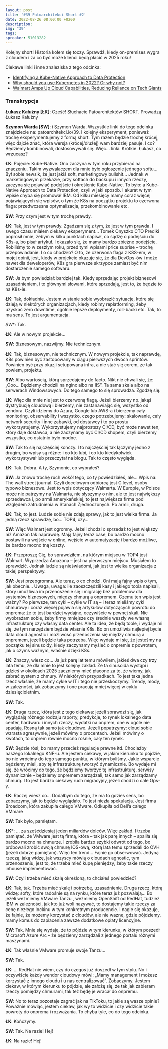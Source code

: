 ```yaml
---
layout: post
title: '#39 Patoarchitekci Short #2'
date: 2022-08-26 08:00:00 +0200
description: 
img: "39"
tags: 
spreaker: 51013282
---
```

Kolejny short! Historia kołem się toczy. Sprawdź, kiedy on-premises wygra z cloudem i za co być może klienci będą płacić w 2025 roku!


Ciekawe linki i inne znaleziska z tego odcinka:


- [Identifying a Kube-Native Approach to Data Protection](https://thenewstack.io/identifying-a-kube-native-approach-to-data-protection/)
- [Why should you use Kubernetes in 2022? Or why not?](https://www.predicagroup.com/blog/why-kubernetes-2022/)
- [Walmart Amps Up Cloud Capabilities, Reducing Reliance on Tech Giants](https://www.wsj.com/articles/walmart-amps-up-cloud-capabilities-reducing-reliance-on-tech-giants-11656000000)




### Transkrypcja


**Łukasz Kałużny [ŁK]**: Cześć! Słuchacie Patoarchitektów SHORT. Prowadzą Łukasz Kałużny
 
**Szymon Warda [SW]**: i Szymon Warda. Wszystkie linki do tego odcinka znajdziecie na: patoarchitekci.io/39. I kolejny eksperyment, ponieważ trochę eksperymentujemy z formą short. Tym razem będzie trochę krócej, więc dajcie znać, która wersja (krócej/dłużej) wam bardziej pasuje. I co? Będziemy kombinowali, dostosowywali się. Więc… linki. Krótkie. Łukasz, co wrzucasz?
 
**ŁK**: Pojęcie: Kube-Native. Ono zaczyna w tym roku przybierać na znaczeniu. Takim wyzwalaczem dla mnie było ogłoszenie jednego softu… Był sobie newsik, że jest jakiś soft, marketingowy bullshit… Jednak w marketingowym przekazie, przy softach do backupu i innych rzeczy, zaczyna się pojawiać podejście i określenie Kube-Native. To było: a Kube-Native Approach to Data Protection, czyli w jaki sposób. I akurat w tym wpisie chyba się promował IBM. Od kilku miesięcy mamy coraz więcej pojawiających się wpisów, o tym że K8s na początku projektu to czerwona flaga: przedwczesna optymalizacja, przekombinowanie etc.

**SW**: Przy czym jest w tym trochę prawdy.

**ŁK**: Tak, jest w tym prawdy. Zgadzam się z tym, że jest w tym prawda. I swego czasu miałem ciekawy eksperyment… Tomek Onyszko CTO Prediki poprosił mnie, żebym w kilku punktach napisał, co sądzę o podejściu do K8s-a, bo pisał artykuł. I okazało się, że mamy bardzo zbieżne podejście. Robiliśmy to w zeszłym roku, przed tymi wpisami price suprise – trochę przepowiadanie. I o co chodziło? O to, że czerwona flaga z K8S-em, w mojej opinii, jest, kiedy w projekcie okazuje się, że dla DevOps-ów i może nawet dla deweloperów, K8s gra pierwsze skrzypce zamiast być nim dostarczenie samego softwaru. 

**SW**: Ja bym powiedział: bardziej tak. Kiedy sprzedając projekt biznesowi uzasadnieniem, i to głównymi słowami, które sprzedają, jest to, że będzie to na K8s-ie. 

**ŁK**: Tak, dokładnie. Jestem w stanie sobie wyobrazić sytuacje, które się dzieją w niektórych organizacjach, kiedy robimy replatforming, żeby uzyskać zero downtime, ogólnie lepsze deploymenty, roll-backi etc. Tak, to ma sens. To jest argumentacja. 

*SW**: Tak.

**ŁK**: Ale w nowym projekcie…
 
**SW**: Biznesowym, nazwijmy. Nie technicznym.


**ŁK**: Tak, biznesowym, nie technicznym. W nowym projekcie, tak naprawdę, K8s powinien być zastopowany w ciągu pierwszych dwóch sprintów. Powinien być przy okazji setupowana infra, a nie stać się corem, że tak powiem, projektu.

**SW**: Albo wartością, którą sprzedajemy de facto. Nikt nie chwali się, że: „Ooo… Będziemy chodzili na nginx albo na IIS”. Ta sama skala albo na serwerach Windowsowych. Do tego samego to się sprowadza. Zgodzę się.

**LK**: Więc dla mnie nie jest to czerwoną flagą. Jeżeli bierzemy np. jakąś dystrybucję cloudową i bierzemy, nie zastanawiając się, wszystko od vendora. Czyli idziemy do Azura, Google lub AWS-a i bierzemy cały monitoring, observability i wszystko, czego potrzebujemy: skalowanie, cały network security i inne zabawki, od dostawcy i to po prostu wykorzystujemy. Wykorzystujemy najprostszy CI/CD, być może nawet ten, który daje dostawca, a nie zaczynamy być CI/CD shopem, czyli bierzemy wszystko, co ostatnio było modne.

**SW**: Tak to się najczęściej kończy. I to najczęściej tak łączymy jedno z drugim, bo wpisy są różne: i co kto lubi, i co kto kiedykolwiek wykorzystywał lub przeczytał na blogu. Tak to często wygląda.

**ŁK**: Tak. Dobra. A ty, Szymonie, co wybrałeś?


**SW**: Ja znowu trochę ruch wokół tego, co ty powiedziałeś, ale… Wpis na: The wall street journal. Czyli docelowym odbiorcą jest C level, osoby typowo biznesowe. Jest to wpis dotyczący Walmarta. W Europie, w Polsce może nie patrzymy na Walmarta, nie słyszymy o nim, ale to jest największy sprzedawca i, po armii amerykańskiej, to jest największa firma pod względem zatrudnienia w Stanach Zjednoczonych. Po armii, druga.

**ŁK**: Tak, to jest. Ludzie sobie nie zdają sprawy, jak to jest wielka firma. Ja jedną rzecz sprawdzę, bo… TOP4, czy…

**SW**: Więc Walmart jest ogromny. Jeżeli chodzi o sprzedaż to jest większy niż Amazon tak naprawdę. Mają fajny teraz case, bo bardzo mocno postawili na wejście w online, wejście w automatyzację i bardzo możliwe, że bardzo mocno tną koszty.

**ŁK**: Przeproszę Cię, bo sprawdziłem, na którym miejscu w TOP4 jest Walmart. Wyprzedza Amazona – jest na pierwszym miejscu. Musiałem to sprawdzić. Jednak ludzie są nieświadomi, jak jest to wielka organizacja z takiej perspektywy.

**SW**: Jest przeogromna. Ale teraz, o co chodzi. Oni mają fajny wpis o tym, jak obecnie… Uwaga, uwaga: ile zaoszczędzili kasy i jakiego toola napisali, który umożliwia im przenoszenie się i migrację bez problemów dla systemów biznesowych, między chmurą a onpremem. Czemu ten wpis jest ważny? Po pierwsze, ten cykl – cykle w IT są – i teraz mieliśmy cykl chmurowy i coraz więcej pojawia się artykułów dotyczących powrotu do onprema: że to jest bardziej wydajne, oczywiście w pewnej skali. Nie wyobrażam sobie, żeby firmy mniejsze czy średnie weszły we własną infrastrukturę czy własny data center. Ale ta idea, że będą toole, i wydaje mi się, że tym narzędziem będzie właśnie K8s. Bo on umożliwia najlepiej bycie data cloud agnostic i możliwość przenoszenia się między chmurą a onpremem, jeżeli będzie taka potrzeba. Więc wydaje mi się, że jesteśmy na początku tej sinusoidy, kiedy zaczynamy myśleć o onpremie z powrotem, jak o czymś ważnym, właśnie dzięki K8s.

**ŁK**: Znaczy, wiesz co… Ja już parę lat temu mówiłem, jakieś dwa czy trzy lata temu, że dla mnie to jest kolejny zakład. Że ta sinusoida wystąpi i gdzieś w okolicach 2025 zaczniemy mieć płacone za to, że wiemy, jak zabrać system z chmury. W niektórych przypadkach. To jest taka jedna rzecz właśnie, że mamy cykle w IT i tego nie przeskoczymy. Trendy, mody, w zależności, jak zobaczymy i one pracują mniej więcej w cyklu dziesięcioletnim.

**SW**: Tak.

**ŁK**: Druga rzecz, która jest z tego ciekawa: jeżeli sprawdzi się, jak wyglądają różnego rodzaju raporty, predykcje, to rynek lokalnego data center, hardwaru i innych rzeczy, wydatki na onprem, one w ogóle nie spadają. Rosną tak samo jak cloudowe. Jeżeli popatrzymy: cloud sobie wzrasta agresywnie, jeżeli mówimy o procentach. Jeżeli mówimy o kwotach, to onprem równie mocno rośnie, cały ten rynek.

**SW**: Będzie rósł, bo mamy przecież regulacje prawne itd. Chociażby naszego lokalnego KNF-u. Ale jestem ciekawy, w jakim kierunku to pójdzie, bo nie wrócimy do tego samego punktu, w którym byliśmy. Jakie wsparcie będziemy mieli, aby tę infrastrukturę tworzyć dynamicznie. Bo wydaje mi się, że wrócimy do tego, że będziemy tworzyć tę infrastrukturę, serwisy dynamicznie – będziemy onpremem zarządzali, tak samo jak zarządzamy chmurą. I to jest bardzo ciekawy ruch migracyjny, jeżeli chodzi o całe Ops-y.

**ŁK**: Raczej wiesz co… Dodałbym do tego, że ma to gdzieś sens, bo zobaczymy, jak to będzie wyglądało. To jest niezła spekulacja. Jest firma Broadcom, która zakupiła całego VMware. Odkupiła od Dell’a całego VMmare

**SW**: Tak było, pamiętam.

**ŁK***: … za sześćdziesiąt jeden miliardów dolców. Więc zakład. I trzeba pamiętać, że VMware jest tą firmą, która – tak jak parę innych – spaliła się bardzo mocno na chmurze. I zrobiła bardzo szybki odwrót od tego, bo próbowali zrobić swoją chmurę IOS-ową, którą lata temu sprzedali do OVH (jeżeli dobrze pamiętam). Więc ten trend… Fajnie go obserwować. Jedyną rzeczą, jaką widzę, jak wszyscy mówią o cloudach agnostic, tym przenoszeniu, jest to, że trzeba mieć kupę pieniędzy, żeby takie rzeczy inhouse implementować.

**SW**: Czyli trzeba mieć skalę określoną, to chciałeś powiedzieć?

**ŁK**: Tak, tak. Trzeba mieć skalę i potrzebę, uzasadnienie. Druga rzecz, którą widzę: softy, które radośnie są na rynku, które teraz już pozwalają… Bo jeżeli weźmiemy VMware Tanzu , weźmiemy OpenShift od RedHat, tudzież IBM w zależności, jak kto już woli nazywać, to dostajemy takie rzeczy za cenę niezłego lockinu w tym konkretnym producencie. I nagle się okazuje, że fajnie, że możemy korzystać z cloudów, ale nie ważne, gdzie pójdziemy, mamy komuś do zapłacenia zawsze dodatkowe opłaty licencyjne.

**SW**: Tak. Mnie się wydaje, że to pójdzie w tym kierunku, w którym poszedł Microsoft Azure Arc – że będziemy zarządzali z jednego portalu różnymi maszynami.

**ŁK**: Tak właśnie VMware promuje swoje Tanzu…

**SW**: Tak.

**ŁK**: … RedHat nie wiem, czy do czegoś już doszedł w tym stylu. No i oczywiście każdy wendor cloudowy mówi: „Mamy management i możesz korzystać z innego cloudu i u nas centralizować”. Zobaczymy. Jestem ciekaw, w którym kierunku to pójdzie, ale założę się, że tak jak zabieram rzeczy pomiędzy chmurami, tak też będę je wracał do onpremu.

**SW**: No to teraz pozostaje zagrać jak na TikToku, to jakie są wasze opinie? Poważnie mówiąc, jestem ciekaw, jak wy to widzicie i czy widzicie takie powroty do onprema i rozważania. To chyba tyle, co do tego odcinka.

**ŁK**: Kończymy.

**SW**: Tak. Na razie! Hej!

**ŁK**: Na razie! Hej!